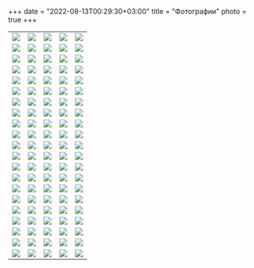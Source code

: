 +++
date = "2022-08-13T00:29:30+03:00"
title = "Фотографии"
photo = true
+++
<table>

<tr><td><a href="../Photos/1.jpg" data-lightbox="conf"><img src="../Previews/1.jpg" /></a></td><td><a href="../Photos/2.jpg" data-lightbox="conf"><img src="../Previews/2.jpg" /></a></td><td><a href="../Photos/3.jpg" data-lightbox="conf"><img src="../Previews/3.jpg" /></a></td><td><a href="../Photos/4.jpg" data-lightbox="conf"><img src="../Previews/4.jpg" /></a></td><td><a href="../Photos/5.jpg" data-lightbox="conf"><img src="../Previews/5.jpg" /></a></td></tr><tr><td><a href="../Photos/6.jpg" data-lightbox="conf"><img src="../Previews/6.jpg" /></a></td><td><a href="../Photos/7.jpg" data-lightbox="conf"><img src="../Previews/7.jpg" /></a></td><td><a href="../Photos/8.jpg" data-lightbox="conf"><img src="../Previews/8.jpg" /></a></td><td><a href="../Photos/9.jpg" data-lightbox="conf"><img src="../Previews/9.jpg" /></a></td><td><a href="../Photos/10.jpg" data-lightbox="conf"><img src="../Previews/10.jpg" /></a></td></tr><tr><td><a href="../Photos/11.jpg" data-lightbox="conf"><img src="../Previews/11.jpg" /></a></td><td><a href="../Photos/12.jpg" data-lightbox="conf"><img src="../Previews/12.jpg" /></a></td><td><a href="../Photos/13.jpg" data-lightbox="conf"><img src="../Previews/13.jpg" /></a></td><td><a href="../Photos/14.jpg" data-lightbox="conf"><img src="../Previews/14.jpg" /></a></td><td><a href="../Photos/15.jpg" data-lightbox="conf"><img src="../Previews/15.jpg" /></a></td></tr><tr><td><a href="../Photos/16.jpg" data-lightbox="conf"><img src="../Previews/16.jpg" /></a></td><td><a href="../Photos/17.jpg" data-lightbox="conf"><img src="../Previews/17.jpg" /></a></td><td><a href="../Photos/18.jpg" data-lightbox="conf"><img src="../Previews/18.jpg" /></a></td><td><a href="../Photos/19.jpg" data-lightbox="conf"><img src="../Previews/19.jpg" /></a></td><td><a href="../Photos/20.jpg" data-lightbox="conf"><img src="../Previews/20.jpg" /></a></td></tr><tr><td><a href="../Photos/21.jpg" data-lightbox="conf"><img src="../Previews/21.jpg" /></a></td><td><a href="../Photos/22.jpg" data-lightbox="conf"><img src="../Previews/22.jpg" /></a></td><td><a href="../Photos/23.jpg" data-lightbox="conf"><img src="../Previews/23.jpg" /></a></td><td><a href="../Photos/24.jpg" data-lightbox="conf"><img src="../Previews/24.jpg" /></a></td><td><a href="../Photos/25.jpg" data-lightbox="conf"><img src="../Previews/25.jpg" /></a></td></tr><tr><td><a href="../Photos/26.jpg" data-lightbox="conf"><img src="../Previews/26.jpg" /></a></td><td><a href="../Photos/27.jpg" data-lightbox="conf"><img src="../Previews/27.jpg" /></a></td><td><a href="../Photos/28.jpg" data-lightbox="conf"><img src="../Previews/28.jpg" /></a></td><td><a href="../Photos/29.jpg" data-lightbox="conf"><img src="../Previews/29.jpg" /></a></td><td><a href="../Photos/30.jpg" data-lightbox="conf"><img src="../Previews/30.jpg" /></a></td></tr><tr><td><a href="../Photos/31.jpg" data-lightbox="conf"><img src="../Previews/31.jpg" /></a></td><td><a href="../Photos/32.jpg" data-lightbox="conf"><img src="../Previews/32.jpg" /></a></td><td><a href="../Photos/33.jpg" data-lightbox="conf"><img src="../Previews/33.jpg" /></a></td><td><a href="../Photos/34.jpg" data-lightbox="conf"><img src="../Previews/34.jpg" /></a></td><td><a href="../Photos/35.jpg" data-lightbox="conf"><img src="../Previews/35.jpg" /></a></td></tr><tr><td><a href="../Photos/36.jpg" data-lightbox="conf"><img src="../Previews/36.jpg" /></a></td><td><a href="../Photos/37.jpg" data-lightbox="conf"><img src="../Previews/37.jpg" /></a></td><td><a href="../Photos/38.jpg" data-lightbox="conf"><img src="../Previews/38.jpg" /></a></td><td><a href="../Photos/39.jpg" data-lightbox="conf"><img src="../Previews/39.jpg" /></a></td><td><a href="../Photos/40.jpg" data-lightbox="conf"><img src="../Previews/40.jpg" /></a></td></tr><tr><td><a href="../Photos/41.jpg" data-lightbox="conf"><img src="../Previews/41.jpg" /></a></td><td><a href="../Photos/42.jpg" data-lightbox="conf"><img src="../Previews/42.jpg" /></a></td><td><a href="../Photos/43.jpg" data-lightbox="conf"><img src="../Previews/43.jpg" /></a></td><td><a href="../Photos/44.jpg" data-lightbox="conf"><img src="../Previews/44.jpg" /></a></td><td><a href="../Photos/45.jpg" data-lightbox="conf"><img src="../Previews/45.jpg" /></a></td></tr><tr><td><a href="../Photos/46.jpg" data-lightbox="conf"><img src="../Previews/46.jpg" /></a></td><td><a href="../Photos/47.jpg" data-lightbox="conf"><img src="../Previews/47.jpg" /></a></td><td><a href="../Photos/48.jpg" data-lightbox="conf"><img src="../Previews/48.jpg" /></a></td><td><a href="../Photos/49.jpg" data-lightbox="conf"><img src="../Previews/49.jpg" /></a></td><td><a href="../Photos/50.jpg" data-lightbox="conf"><img src="../Previews/50.jpg" /></a></td></tr><tr><td><a href="../Photos/51.jpg" data-lightbox="conf"><img src="../Previews/51.jpg" /></a></td><td><a href="../Photos/52.jpg" data-lightbox="conf"><img src="../Previews/52.jpg" /></a></td><td><a href="../Photos/53.jpg" data-lightbox="conf"><img src="../Previews/53.jpg" /></a></td><td><a href="../Photos/54.jpg" data-lightbox="conf"><img src="../Previews/54.jpg" /></a></td><td><a href="../Photos/55.jpg" data-lightbox="conf"><img src="../Previews/55.jpg" /></a></td></tr><tr><td><a href="../Photos/56.jpg" data-lightbox="conf"><img src="../Previews/56.jpg" /></a></td><td><a href="../Photos/57.jpg" data-lightbox="conf"><img src="../Previews/57.jpg" /></a></td><td><a href="../Photos/58.jpg" data-lightbox="conf"><img src="../Previews/58.jpg" /></a></td><td><a href="../Photos/59.jpg" data-lightbox="conf"><img src="../Previews/59.jpg" /></a></td><td><a href="../Photos/60.jpg" data-lightbox="conf"><img src="../Previews/60.jpg" /></a></td></tr><tr><td><a href="../Photos/61.jpg" data-lightbox="conf"><img src="../Previews/61.jpg" /></a></td><td><a href="../Photos/62.jpg" data-lightbox="conf"><img src="../Previews/62.jpg" /></a></td><td><a href="../Photos/63.jpg" data-lightbox="conf"><img src="../Previews/63.jpg" /></a></td><td><a href="../Photos/64.jpg" data-lightbox="conf"><img src="../Previews/64.jpg" /></a></td><td><a href="../Photos/65.jpg" data-lightbox="conf"><img src="../Previews/65.jpg" /></a></td></tr><tr><td><a href="../Photos/66.jpg" data-lightbox="conf"><img src="../Previews/66.jpg" /></a></td><td><a href="../Photos/67.jpg" data-lightbox="conf"><img src="../Previews/67.jpg" /></a></td><td><a href="../Photos/68.jpg" data-lightbox="conf"><img src="../Previews/68.jpg" /></a></td><td><a href="../Photos/69.jpg" data-lightbox="conf"><img src="../Previews/69.jpg" /></a></td><td><a href="../Photos/70.jpg" data-lightbox="conf"><img src="../Previews/70.jpg" /></a></td></tr><tr><td><a href="../Photos/71.jpg" data-lightbox="conf"><img src="../Previews/71.jpg" /></a></td><td><a href="../Photos/72.jpg" data-lightbox="conf"><img src="../Previews/72.jpg" /></a></td><td><a href="../Photos/73.jpg" data-lightbox="conf"><img src="../Previews/73.jpg" /></a></td><td><a href="../Photos/74.jpg" data-lightbox="conf"><img src="../Previews/74.jpg" /></a></td><td><a href="../Photos/75.jpg" data-lightbox="conf"><img src="../Previews/75.jpg" /></a></td></tr><tr><td><a href="../Photos/76.jpg" data-lightbox="conf"><img src="../Previews/76.jpg" /></a></td><td><a href="../Photos/77.jpg" data-lightbox="conf"><img src="../Previews/77.jpg" /></a></td><td><a href="../Photos/78.jpg" data-lightbox="conf"><img src="../Previews/78.jpg" /></a></td><td><a href="../Photos/79.jpg" data-lightbox="conf"><img src="../Previews/79.jpg" /></a></td><td><a href="../Photos/80.jpg" data-lightbox="conf"><img src="../Previews/80.jpg" /></a></td></tr><tr><td><a href="../Photos/81.jpg" data-lightbox="conf"><img src="../Previews/81.jpg" /></a></td><td><a href="../Photos/82.jpg" data-lightbox="conf"><img src="../Previews/82.jpg" /></a></td><td><a href="../Photos/83.jpg" data-lightbox="conf"><img src="../Previews/83.jpg" /></a></td><td><a href="../Photos/84.jpg" data-lightbox="conf"><img src="../Previews/84.jpg" /></a></td><td><a href="../Photos/85.jpg" data-lightbox="conf"><img src="../Previews/85.jpg" /></a></td></tr><tr><td><a href="../Photos/86.jpg" data-lightbox="conf"><img src="../Previews/86.jpg" /></a></td><td><a href="../Photos/87.jpg" data-lightbox="conf"><img src="../Previews/87.jpg" /></a></td><td><a href="../Photos/88.jpg" data-lightbox="conf"><img src="../Previews/88.jpg" /></a></td><td><a href="../Photos/89.jpg" data-lightbox="conf"><img src="../Previews/89.jpg" /></a></td><td><a href="../Photos/90.jpg" data-lightbox="conf"><img src="../Previews/90.jpg" /></a></td></tr><tr><td><a href="../Photos/91.jpg" data-lightbox="conf"><img src="../Previews/91.jpg" /></a></td><td><a href="../Photos/92.jpg" data-lightbox="conf"><img src="../Previews/92.jpg" /></a></td><td><a href="../Photos/93.jpg" data-lightbox="conf"><img src="../Previews/93.jpg" /></a></td><td><a href="../Photos/94.jpg" data-lightbox="conf"><img src="../Previews/94.jpg" /></a></td><td><a href="../Photos/95.jpg" data-lightbox="conf"><img src="../Previews/95.jpg" /></a></td></tr><tr><td><a href="../Photos/96.jpg" data-lightbox="conf"><img src="../Previews/96.jpg" /></a></td><td><a href="../Photos/97.jpg" data-lightbox="conf"><img src="../Previews/97.jpg" /></a></td><td><a href="../Photos/98.jpg" data-lightbox="conf"><img src="../Previews/98.jpg" /></a></td><td><a href="../Photos/99.jpg" data-lightbox="conf"><img src="../Previews/99.jpg" /></a></td><td><a href="../Photos/100.jpg" data-lightbox="conf"><img src="../Previews/100.jpg" /></a></td></tr><tr><td><a href="../Photos/101.jpg" data-lightbox="conf"><img src="../Previews/101.jpg" /></a></td><td><a href="../Photos/102.jpg" data-lightbox="conf"><img src="../Previews/102.jpg" /></a></td><td><a href="../Photos/103.jpg" data-lightbox="conf"><img src="../Previews/103.jpg" /></a></td><td><a href="../Photos/104.jpg" data-lightbox="conf"><img src="../Previews/104.jpg" /></a></td><td><a href="../Photos/105.jpg" data-lightbox="conf"><img src="../Previews/105.jpg" /></a></td></tr>
</table>
